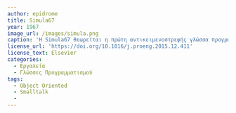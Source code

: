 ```yaml
---
author: epidrome
title: Simula67
year: 1967
image_url: /images/simula.png
caption: 'Η Simula67 θεωρείται η πρώτη αντικειμενοστρεφής γλώσσα προγραμματισμού. Όπως υποδηλώνει το όνομά του, η πρώτη έκδοση Simula το 1962 σχεδιάστηκε για να κάνει προσομοιώσεις. H Simula 67 όμως σχεδιάστηκε για να είναι μια γλώσσα προγραμματισμού γενικής χρήσης και παρείχε το πλαίσιο για πολλές από τις δυνατότητες των αντικειμενοστρεφών γλωσσών σήμερα.Ο τροχός με ακτίνες της φωτογραφίας αντιπροσωπεύει την μετάβαση σε γλώσσες προγραμματισμού  με γενικα χαρακτηριστικά που έρχονται πιο κοντά στον χρήστη και είναι πιο εύχρηστες απο αυτόν. Τέτοια χαρακτηριστικά είναι το Abstraction, Polymorphism, Inheritance, Program Structure. Βασικό μειονέκτημα της Simula 67 ήταν ότι δεν υπήρχαν debugging tools κατι το οποίο ήρθε να διορθώσει η smalltalk  γλώσσα. Το Simula έχει χρησιμοποιηθεί σε ένα ευρύ φάσμα εφαρμογών, όπως προσομοίωση σχεδίων μεγάλης κλίμακας ολοκλήρωσης (VLSI), μοντελοποίηση διαδικασιών, πρωτόκολλα επικοινωνίας, αλγόριθμοι και άλλες εφαρμογές όπως στοιχειοθεσία, γραφικά υπολογιστών και εκπαίδευση.'
license_url: 'https://doi.org/10.1016/j.proeng.2015.12.411'
license_text: Elsevier
categories:
  - Εργαλεία 
  - Γλώσσες Προγραμματισμού 
tags:
  - Object Oriented
  - Smalltalk
  - 
---
```


